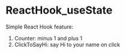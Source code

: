 # ReactHook_useState

Simple React Hook feature:

1. Counter: minus 1 and plus 1
2. ClickToSayHi: say Hi to your name on click
